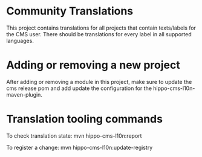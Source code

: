 # Community Translations

This project contains translations for all projects that contain texts/labels for the CMS user. There should be 
translations for every label in all supported languages.

# Adding or removing a new project

After adding or removing a module in this project, make sure to update the cms release pom and add update the 
configuration for the hippo-cms-l10n-maven-plugin.

# Translation tooling commands

To check translation state: mvn hippo-cms-l10n:report

To register a change: mvn hippo-cms-l10n:update-registry